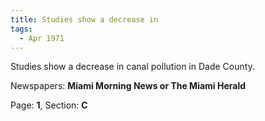 ```yaml
---  
title: Studies show a decrease in  
tags:  
  - Apr 1971  
---  
```

  
Studies show a decrease in canal pollution in Dade County.  
  
Newspapers: **Miami Morning News or The Miami Herald**  
  
Page: **1**, Section: **C** 
